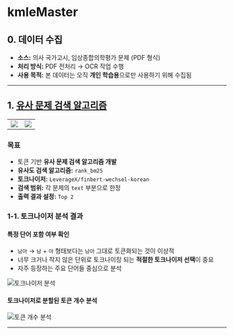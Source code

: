 # kmleMaster

## 0. 데이터 수집
- **소스:** 의사 국가고시, 임상종합의학평가 문제 (PDF 형식)
- **처리 방식:** PDF 전처리 → OCR 작업 수행
- **사용 목적:** 본 데이터는 오직 **개인 학습용**으로만 사용하기 위해 수집됨

---

## 1. [유사 문제 검색 알고리즘](https://github.com/1000century/kmleMaster/blob/main/model)

<table>
  <tr>
    <td><img src="https://github.com/user-attachments/assets/4e3c369b-6f1b-459b-8f69-2130583f752e"></td>
    <td><img src="https://github.com/user-attachments/assets/95ff0d00-44f3-4df3-aa45-5ee7af82917d"></td>
  </tr>
</table>

### 목표
- 토큰 기반 **유사 문제 검색 알고리즘 개발**
- **유사도 검색 알고리즘:** `rank_bm25`
- **토크나이저:** `LeverageX/finbert-wechsel-korean`
- **검색 범위:** 각 문제의 `text` 부분으로 한정
- **출력 결과 설정:** `Top 2`

### 1-1. 토크나이저 분석 결과
#### 특정 단어 포함 여부 확인
- `남아` → `남` + `아` 형태보다는 `남아` 그대로 토큰화되는 것이 이상적
- 너무 크거나 작지 않은 단위로 토크나이징 되는 **적절한 토크나이저 선택**이 중요
- 자주 등장하는 주요 단어들 중심으로 분석

![토크나이저 분석](https://github.com/user-attachments/assets/7f688e0f-8d3f-4e0c-80bd-e51e0407796d)

#### 토크나이저로 분할된 토큰 개수 분석
![토큰 개수 분석](https://github.com/user-attachments/assets/f21942c6-530d-4aac-85a8-9b9c061509f1)

---
